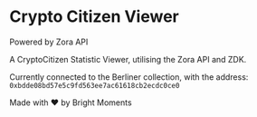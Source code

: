 # Crypto Citizen Viewer
Powered by Zora API

A CryptoCitizen Statistic Viewer, utilising the Zora API and ZDK.

Currently connected to the Berliner collection, with the address:  `0xbdde08bd57e5c9fd563ee7ac61618cb2ecdc0ce0`

Made with ♥ by Bright Moments 

